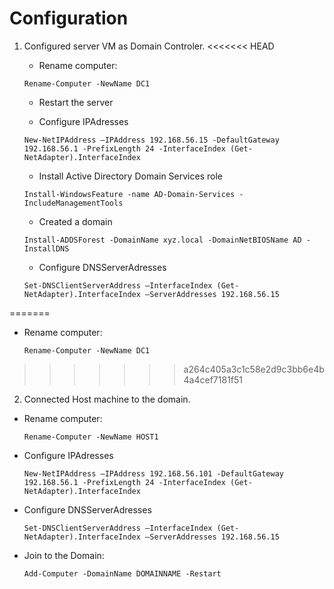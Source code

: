 # Configuration

1. Configured server VM as Domain Controler.
<<<<<<< HEAD
    - Rename computer:
    ```
    Rename-Computer -NewName DC1
    ```

    - Restart the server

    - Configure IPAdresses
    ```
    New-NetIPAddress –IPAddress 192.168.56.15 -DefaultGateway 192.168.56.1 -PrefixLength 24 -InterfaceIndex (Get-NetAdapter).InterfaceIndex
    ```
    - Install Active Directory Domain Services role
    ```
    Install-WindowsFeature -name AD-Domain-Services -IncludeManagementTools
    ```
    - Created a domain
    ```
    Install-ADDSForest -DomainName xyz.local -DomainNetBIOSName AD - InstallDNS
    ```
    - Configure DNSServerAdresses
    ```
    Set-DNSClientServerAddress –InterfaceIndex (Get-NetAdapter).InterfaceIndex –ServerAddresses 192.168.56.15
    ```
=======
- Rename computer:
    ```
    Rename-Computer -NewName DC1
    ```
>>>>>>> a264c405a3c1c58e2d9c3bb6e4b4a4cef7181f51
2. Connected Host machine to the domain.
 - Rename computer:
    ```
    Rename-Computer -NewName HOST1
    ```
 - Configure IPAdresses
    ```
    New-NetIPAddress –IPAddress 192.168.56.101 -DefaultGateway 192.168.56.1 -PrefixLength 24 -InterfaceIndex (Get-NetAdapter).InterfaceIndex
    ```
  - Configure DNSServerAdresses
    ```
    Set-DNSClientServerAddress –InterfaceIndex (Get-NetAdapter).InterfaceIndex –ServerAddresses 192.168.56.15
    ```
 - Join to the Domain:
    ```
    Add-Computer -DomainName DOMAINNAME -Restart
    ```
